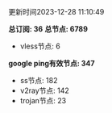 更新时间2023-12-28 11:10:49

**总订阅: 36**
**总节点: 6789**
- vless节点: 6

**google ping有效节点: 347**
- ss节点: 182
- v2ray节点: 142
- trojan节点: 23
